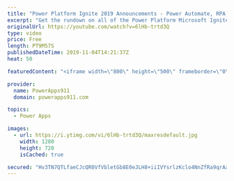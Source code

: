 ```yaml
---
title: "Power Platform Ignite 2019 Announcements - Power Automate, RPA, PBI Security, and more"
excerpt: "Get the rundown on all of the Power Platform Microsoft Ignite 2019 announcements.   Power Automate and Power Apps RPA AI • Key phrase extraction • Language detection • Text recognition • Sentiment analysis Chat bots Teams • Company app gallery, pin to left rail • More triggers and actions • Adaptive"
originalUrl: https://youtube.com/watch?v=6lHb-trtd3Q
type: video
price: Free
length: PT9M57S
publishedDateTime: 2019-11-04T14:21:37Z
heat: 50

featuredContent: "<iframe width=\"800\" height=\"500\" frameborder=\"0\" src=\"https://www.youtube.com/embed/6lHb-trtd3Q\" allow=\"accelerometer; autoplay; encrypted-media; gyroscope; picture-in-picture\" allowfullscreen></iframe>"

provider:
  name: PowerApps911
  domain: powerapps911.com

topics:
  - Power Apps

images:
  - url: https://i.ytimg.com/vi/6lHb-trtd3Q/maxresdefault.jpg
    width: 1280
    height: 720
    isCached: true

secured: "Hv3TN7QTLfaeCJcQR0VfVbletGb8E0eJLH8+iiIVYsrlzKclo4NnZfRa9qrAatsgpUG5KFenw8hk2QAubIalVHK2slCqSawuLHIW70VqEv7R/0LYvJAFVUPXRNMlxvAAOISlY0yuQ8WKaxCWcO/6kgo8OpAWNbt8yQyk3GvqxUEp50VnS+7tGioFa+ZMTp2jslSFdgBAqYwpzx+cBuAzuWX1EQFrTUxt+UIYJ3aSlwjZ4MkL9YGf9PaTQd9nzF4+ciZTVK1NpNIakOehx1dH+27OC1L82XGif1yj2s9fRKYW+qafZw78j44Aywwb8jQuPuRYLR/wjfJrOCG2SJ3RNRiXlJitP7pF54c+t38vhteBfkyF13BCpDXooKRqXVsl1Yo5N3a2RWIRWjFn3WFFcwLrHaTKVX6UvmBJbYiVBOo=;JOafmDuprIRdWiaaFx1U2g=="
---
```


